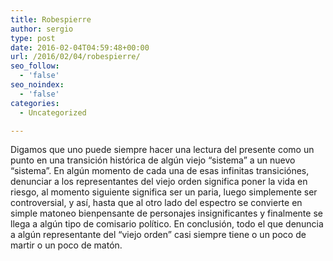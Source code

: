 ```yaml
---
title: Robespierre
author: sergio
type: post
date: 2016-02-04T04:59:48+00:00
url: /2016/02/04/robespierre/
seo_follow:
  - 'false'
seo_noindex:
  - 'false'
categories:
  - Uncategorized

---
```

Digamos que uno puede siempre hacer una lectura del presente como un punto en una transición histórica de algún viejo &#8220;sistema&#8221; a un nuevo &#8220;sistema&#8221;. En algún momento de cada una de esas infinitas transiciónes, denunciar a los representantes del viejo orden significa poner la vida en riesgo, al momento siguiente significa ser un paria, luego simplemente ser controversial, y así, hasta que al otro lado del espectro se convierte en simple matoneo bienpensante de personajes insignificantes y finalmente se llega a algún tipo de comisario político. En conclusión, todo el que denuncia a algún representante del &#8220;viejo orden&#8221; casi siempre tiene o un poco de martir o un poco de matón.